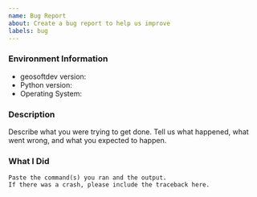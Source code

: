 ```yaml
---
name: Bug Report
about: Create a bug report to help us improve
labels: bug
---
```


<!-- Please search existing issues to avoid creating duplicates. -->

### Environment Information

-   geosoftdev version:
-   Python version:
-   Operating System:

### Description

Describe what you were trying to get done.
Tell us what happened, what went wrong, and what you expected to happen.

### What I Did

```
Paste the command(s) you ran and the output.
If there was a crash, please include the traceback here.
```
